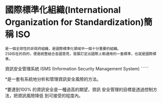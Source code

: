 # 國際標準化組織(International Organization for Standardization)簡稱 ISO
````
是一個全球性的非政府組織，是國際標準化領域中一個十分重要的組織。
ISO存在的目的，便是統整結合各國意見，發展訂定出國際上都通用的一套標準，也就是國際標準。

````` 
資訊安全管理系統 ISMS (Information Security Management System)
ˋˋˋˋˋ

*是一套有系統地分析和管理資訊安全風險的方法。

*要達到100% 的資訊安全是一種過高的期望，資訊
安全管理的目標是透過控制方法，把資訊風險降低
到可接受的程度內。

